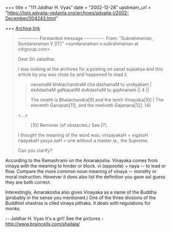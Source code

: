 +++
title = "111 Jaldhar H. Vyas"
date = "2002-12-28"
upstream_url = "https://lists.advaita-vedanta.org/archives/advaita-l/2002-December/004243.html"

+++
[Archive link](https://lists.advaita-vedanta.org/archives/advaita-l/2002-December/004243.html)

> ---------- Forwarded message ----------
> From: "Subrahmanian, Sundararaman V [IT]"
>     <sundararaman.v.subrahmanian at citigroup.com>
>
> Dear Sri Jaladhar,
>
> I was looking at the archives for a posting on sanat sujaatiya and this
> article by you was close by and happened to read it.
>
> >navamaM bhAlachandraM cha dashamaM tu vinAyakam |
> >ekAdashaM gaNapatiM dvAdashaM tu gajAnanam || 4 ||
> >
> >The nineth is Bhalachandra[9] and the tenth Vinayaka[10] |
> >The eleventh Ganapati[11], and the twelveth Gajanana[12]. (4)
>
> <...>
>
> >[10] Remover (of obstacles.)  See [7].
>
> I thought the meaning of the word was:
> vinaayakaH = vigataH naayakaH yasya saH = one without a master ie., the
> Supreme.
>
> Can you clarify?
>

According to the Ramashrami on the Amarakosha.  Vinayaka comes from vinaya
with the meaning to hinder or block. vi (opposite) + naya -- to lead or
flow.  Compare the more common noun meaning of vinaya -- morality or moral
instruction.  However it does also list the definition you gave soI guess
they are both correct.

Interestingly, Amarakosha also gives Vinayaka as a name of the Buddha
(probably in the sense you mentioned.)  One of the three divsions of the
Buddhist shastras is clled vinaya pithaka.  It deals with regulations for
monks.

--
Jaldhar H. Vyas <jaldhar at braincells.com>
It's a girl! See the pictures - http://www.braincells.com/shailaja/

